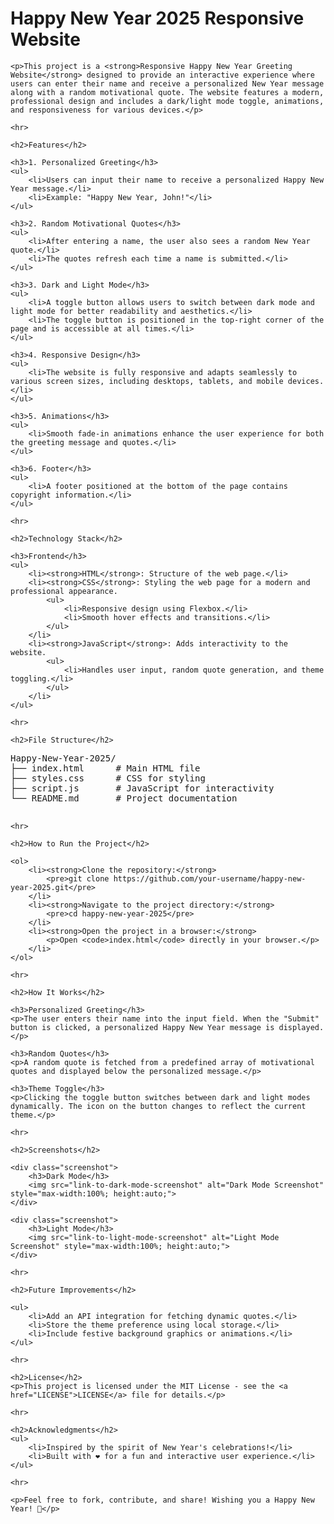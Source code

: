 <h1>Happy New Year 2025 Responsive Website</h1>

    <p>This project is a <strong>Responsive Happy New Year Greeting Website</strong> designed to provide an interactive experience where users can enter their name and receive a personalized New Year message along with a random motivational quote. The website features a modern, professional design and includes a dark/light mode toggle, animations, and responsiveness for various devices.</p>

    <hr>

    <h2>Features</h2>

    <h3>1. Personalized Greeting</h3>
    <ul>
        <li>Users can input their name to receive a personalized Happy New Year message.</li>
        <li>Example: "Happy New Year, John!"</li>
    </ul>

    <h3>2. Random Motivational Quotes</h3>
    <ul>
        <li>After entering a name, the user also sees a random New Year quote.</li>
        <li>The quotes refresh each time a name is submitted.</li>
    </ul>

    <h3>3. Dark and Light Mode</h3>
    <ul>
        <li>A toggle button allows users to switch between dark mode and light mode for better readability and aesthetics.</li>
        <li>The toggle button is positioned in the top-right corner of the page and is accessible at all times.</li>
    </ul>

    <h3>4. Responsive Design</h3>
    <ul>
        <li>The website is fully responsive and adapts seamlessly to various screen sizes, including desktops, tablets, and mobile devices.</li>
    </ul>

    <h3>5. Animations</h3>
    <ul>
        <li>Smooth fade-in animations enhance the user experience for both the greeting message and quotes.</li>
    </ul>

    <h3>6. Footer</h3>
    <ul>
        <li>A footer positioned at the bottom of the page contains copyright information.</li>
    </ul>

    <hr>

    <h2>Technology Stack</h2>

    <h3>Frontend</h3>
    <ul>
        <li><strong>HTML</strong>: Structure of the web page.</li>
        <li><strong>CSS</strong>: Styling the web page for a modern and professional appearance.
            <ul>
                <li>Responsive design using Flexbox.</li>
                <li>Smooth hover effects and transitions.</li>
            </ul>
        </li>
        <li><strong>JavaScript</strong>: Adds interactivity to the website.
            <ul>
                <li>Handles user input, random quote generation, and theme toggling.</li>
            </ul>
        </li>
    </ul>

    <hr>

    <h2>File Structure</h2>

<pre>
Happy-New-Year-2025/
├── index.html      # Main HTML file
├── styles.css      # CSS for styling
├── script.js       # JavaScript for interactivity
└── README.md       # Project documentation
    </pre>

    <hr>

    <h2>How to Run the Project</h2>

    <ol>
        <li><strong>Clone the repository:</strong>
            <pre>git clone https://github.com/your-username/happy-new-year-2025.git</pre>
        </li>
        <li><strong>Navigate to the project directory:</strong>
            <pre>cd happy-new-year-2025</pre>
        </li>
        <li><strong>Open the project in a browser:</strong>
            <p>Open <code>index.html</code> directly in your browser.</p>
        </li>
    </ol>

    <hr>

    <h2>How It Works</h2>

    <h3>Personalized Greeting</h3>
    <p>The user enters their name into the input field. When the "Submit" button is clicked, a personalized Happy New Year message is displayed.</p>

    <h3>Random Quotes</h3>
    <p>A random quote is fetched from a predefined array of motivational quotes and displayed below the personalized message.</p>

    <h3>Theme Toggle</h3>
    <p>Clicking the toggle button switches between dark and light modes dynamically. The icon on the button changes to reflect the current theme.</p>

    <hr>

    <h2>Screenshots</h2>

    <div class="screenshot">
        <h3>Dark Mode</h3>
        <img src="link-to-dark-mode-screenshot" alt="Dark Mode Screenshot" style="max-width:100%; height:auto;">
    </div>

    <div class="screenshot">
        <h3>Light Mode</h3>
        <img src="link-to-light-mode-screenshot" alt="Light Mode Screenshot" style="max-width:100%; height:auto;">
    </div>

    <hr>

    <h2>Future Improvements</h2>

    <ul>
        <li>Add an API integration for fetching dynamic quotes.</li>
        <li>Store the theme preference using local storage.</li>
        <li>Include festive background graphics or animations.</li>
    </ul>

    <hr>

    <h2>License</h2>
    <p>This project is licensed under the MIT License - see the <a href="LICENSE">LICENSE</a> file for details.</p>

    <hr>

    <h2>Acknowledgments</h2>
    <ul>
        <li>Inspired by the spirit of New Year's celebrations!</li>
        <li>Built with ❤️ for a fun and interactive user experience.</li>
    </ul>

    <hr>

    <p>Feel free to fork, contribute, and share! Wishing you a Happy New Year! 🎉</p>
</body>
</html>

